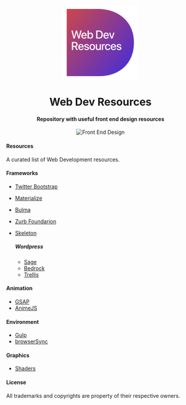 <h1 align="center">
  <a href="./assets/logo.png"><img src="./assets/logo.png" alt="Web Development Icon" width="200" height="auto"></a>
  <br>
  <br>
  Web Dev Resources
</h1>

<h4 align="center">Repository with useful front end design resources</h4>

<p align="center">
  <img src="https://img.shields.io/badge/field-Front%20End%20Design-7a36a4.svg" alt="Front End Design">
</p>

#### Resources

A curated list of Web Development resources.

#### Frameworks

* [Twitter Bootstrap](https://github.com/twbs/bootstrap)
* [Materialize](https://github.com/Dogfalo/materialize)
* [Bulma](https://github.com/jgthms/bulma)
* [Zurb Foundarion](https://github.com/zurb/foundation-zurb-template)
* [Skeleton](https://github.com/dhg/Skeleton)

  ##### Wordpress

	* [Sage](https://roots.io/sage/)
	* [Bedrock](https://roots.io/bedrock/)
	* [Trellis](https://roots.io/trellis/)

#### Animation

* [GSAP](https://github.com/greensock/GreenSock-JS/)
* [AnimeJS](https://github.com/juliangarnier/anime/)

#### Environment

* [Gulp](https://github.com/gulpjs/gulp)
* [browserSync](https://github.com/Browsersync/browser-sync)

#### Graphics

* [Shaders](https://thebookofshaders.com/01/)

#### License

All trademarks and copyrights are property of their respective owners.
